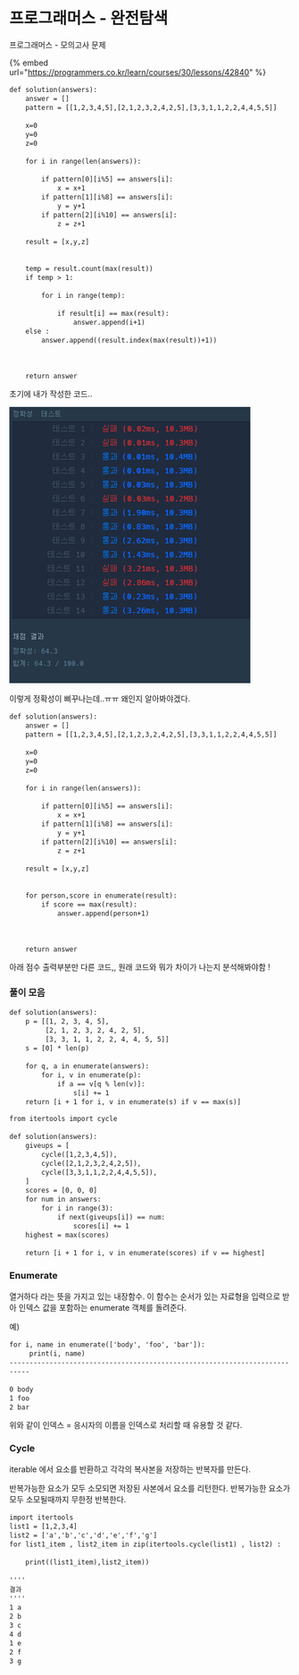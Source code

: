 # 프로그래머스 - 완전탐색

프로그래머스 - 모의고사 문제

{% embed url="https://programmers.co.kr/learn/courses/30/lessons/42840" %}

```text
def solution(answers):
    answer = []
    pattern = [[1,2,3,4,5],[2,1,2,3,2,4,2,5],[3,3,1,1,2,2,4,4,5,5]]
    
    x=0
    y=0
    z=0
    
    for i in range(len(answers)):
        
        if pattern[0][i%5] == answers[i]:
            x = x+1 
        if pattern[1][i%8] == answers[i]:
            y = y+1
        if pattern[2][i%10] == answers[i]:
            z = z+1
            
    result = [x,y,z]
    
    
    temp = result.count(max(result))
    if temp > 1:
        
        for i in range(temp):
            
            if result[i] == max(result):
                answer.append(i+1)
    else :
        answer.append((result.index(max(result))+1))
    
        
    
    return answer
```

초기에 내가 작성한 코드..

![](../.gitbook/assets/image%20%287%29.png)

이렇게 정확성이 삐꾸나는데..ㅠㅠ 왜인지 알아봐야겠다.

```text
def solution(answers):
    answer = []
    pattern = [[1,2,3,4,5],[2,1,2,3,2,4,2,5],[3,3,1,1,2,2,4,4,5,5]]
    
    x=0
    y=0
    z=0
    
    for i in range(len(answers)):
        
        if pattern[0][i%5] == answers[i]:
            x = x+1 
        if pattern[1][i%8] == answers[i]:
            y = y+1
        if pattern[2][i%10] == answers[i]:
            z = z+1
            
    result = [x,y,z]
    
    
    for person,score in enumerate(result):
        if score == max(result):
            answer.append(person+1)

        
    
    return answer
```

아래 점수 출력부분만 다른 코드,, 원래 코드와 뭐가 차이가 나는지 분석해봐야함 !

### 풀이 모음

```text
def solution(answers):
    p = [[1, 2, 3, 4, 5],
         [2, 1, 2, 3, 2, 4, 2, 5],
         [3, 3, 1, 1, 2, 2, 4, 4, 5, 5]]
    s = [0] * len(p) 

    for q, a in enumerate(answers): 
        for i, v in enumerate(p): 
            if a == v[q % len(v)]:
                s[i] += 1
    return [i + 1 for i, v in enumerate(s) if v == max(s)]
```



```text
from itertools import cycle

def solution(answers):
    giveups = [
        cycle([1,2,3,4,5]),
        cycle([2,1,2,3,2,4,2,5]),
        cycle([3,3,1,1,2,2,4,4,5,5]),
    ]
    scores = [0, 0, 0]
    for num in answers:
        for i in range(3):
            if next(giveups[i]) == num:
                scores[i] += 1
    highest = max(scores)

    return [i + 1 for i, v in enumerate(scores) if v == highest]
```

### Enumerate 

열거하다 라는 뜻을 가지고 있는 내장함수. 이 함수는 순서가 있는 자료형을 입력으로 받아 인덱스 값을 포함하는 enumerate 객체를 돌려준다.

예\)

```text
for i, name in enumerate(['body', 'foo', 'bar']):
     print(i, name)
---------------------------------------------------------------------------

0 body
1 foo
2 bar
```

위와 같이 인덱스 = 응시자의 이름을 인덱스로 처리할 때 유용할 것 같다.



### Cycle 

iterable 에서 요소를 반환하고 각각의 복사본을 저장하는 반복자를 만든다.

반복가능한 요소가 모두 소모되면 저장된 사본에서 요소를 리턴한다. 반복가능한 요소가 모두 소모될때까지 무한정 반복한다.



```text
import itertools
list1 = [1,2,3,4]
list2 = ['a','b','c','d','e','f','g']
for list1_item , list2_item in zip(itertools.cycle(list1) , list2) : 
    
    print((list1_item),list2_item))
    
''''
결과
''''
1 a
2 b
3 c
4 d
1 e
2 f
3 g
```



